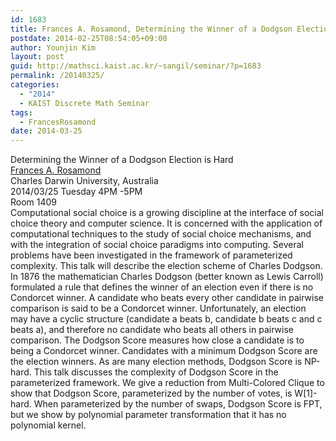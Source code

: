 ```yaml
---
id: 1683
title: Frances A. Rosamond, Determining the Winner of a Dodgson Election is Hard
postdate: 2014-02-25T08:54:05+09:00
author: Younjin Kim
layout: post
guid: http://mathsci.kaist.ac.kr/~sangil/seminar/?p=1683
permalink: /20140325/
categories:
  - "2014"
  - KAIST Discrete Math Seminar
tags:
  - FrancesRosamond
date: 2014-03-25
---
```

<div class="talk">
  Determining the Winner of a Dodgson Election is Hard
</div>

<div class="speaker">
  <a href="http://www.cdu.edu.au/engit/staff-profiles/frances-rosamond"> Frances A. Rosamond </a><br /> Charles Darwin University, Australia
</div>

<div class="date">
  2014/03/25 Tuesday 4PM -5PM<br /> Room 1409
</div>

<div class="abstract">
  Computational social choice is a growing discipline at the interface of social choice theory and computer science. It is concerned with the application of computational techniques to the study of social choice mechanisms, and with the integration of social choice paradigms into computing. Several problems have been investigated in the framework of parameterized complexity. This talk will describe the election scheme of Charles Dodgson. In 1876 the mathematician Charles Dodgson (better known as Lewis Carroll) formulated a rule that defines the winner of an election even if there is no Condorcet winner. A candidate who beats every other candidate in pairwise comparison is said to be a Condorcet winner. Unfortunately, an election may have a cyclic structure (candidate a beats b, candidate b beats c and c beats a), and therefore no candidate who beats all others in pairwise comparison. The Dodgson Score measures how close a candidate is to being a Condorcet winner. Candidates with a minimum Dodgson Score are the election winners. As are many election methods, Dodgson Score is NP-hard. This talk discusses the complexity of Dodgson Score in the parameterized framework. We give a reduction from Multi-Colored Clique to show that Dodgson Score, parameterized by the number of votes, is W[1]-hard. When parameterized by the number of swaps, Dodgson Score is FPT, but we show by polynomial parameter transformation that it has no polynomial kernel.
</div>